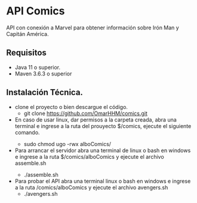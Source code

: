 # API Comics
API con conexión a Marvel para obtener información sobre  Irón Man y Capitán América.


## Requisitos
 - Java 11 o superior.
 - Maven 3.6.3 o superior
## Instalación Técnica.
 
 - clone el proyecto o bien descargue el código.
      - git clone https://github.com/OmarHHM/comics.git
 - En caso de usar linux, dar permisos a la carpeta creada, abra una terminal e ingrese a la ruta del prouyecto $<ruta>/comics, ejecute el siguiente comando.
      - sudo chmod ugo -rwx alboComics/
 - Para arrancar el servidor abra una terminal de linux o bash en windows e ingrese a la ruta $<ruta>/comics/alboComics y ejecute el archivo assemble.sh
      - ./assemble.sh      
 - Para probar el API abra una terminal linux o bash en windows e ingrese a la ruta /comics/alboComics y ejecute el archivo avengers.sh
      - ./avengers.sh
